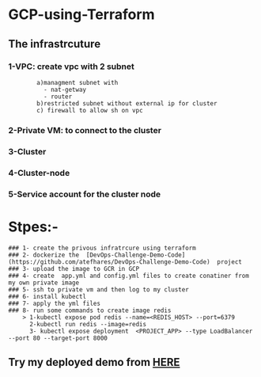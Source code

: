 # GCP-using-Terraform
## The infrastrcuture
  ### 1-VPC: create vpc with 2 subnet 
            a)managment subnet with 
              - nat-getway
              - router
            b)restricted subnet without external ip for cluster
            c) firewall to allow sh on vpc
  ### 2-Private VM: to connect to the cluster
  ### 3-Cluster
  ### 4-Cluster-node
  ### 5-Service account for the cluster node
   
# Stpes:-
    ### 1- create the privous infratrcure using terraform
    ### 2- dockerize the  [DevOps-Challenge-Demo-Code](https://github.com/atefhares/DevOps-Challenge-Demo-Code)  project
    ### 3- upload the image to GCR in GCP
    ### 4- create  app.yml and config.yml files to create conatiner from my own private image
    ### 5- ssh to private vm and then log to my cluster 
    ### 6- install kubectl
    ### 7- apply the yml files 
    ### 8- run some commands to create image redis
        > 1-kubectl expose pod redis --name=<REDIS_HOST> --port=6379
          2-kubectl run redis --image=redis
          3- kubectl expose deployment  <PROJECT_APP> --type LoadBalancer --port 80 --target-port 8000
          
## Try my deployed demo from [HERE](http://34.136.160.160/)

